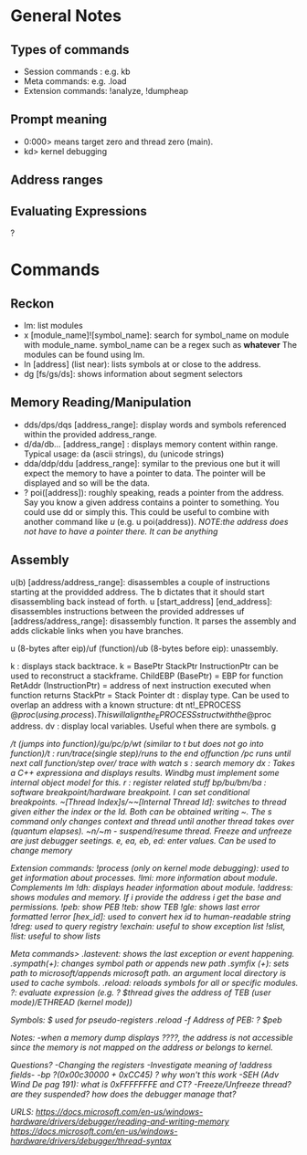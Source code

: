 # General Notes

## Types of commands

* Session commands : e.g. kb
* Meta commands: e.g. .load
* Extension commands: !analyze, !dumpheap

## Prompt meaning

* 0:000> means target zero and thread zero (main).
* kd> kernel debugging

## Address ranges

## Evaluating Expressions
?

# Commands

## Reckon
* lm: list modules
* x [module_name]![symbol_name]: search for symbol_name on module with module_name. symbol_name can be a regex such as **whatever** The modules can be found using lm.  
* ln [address] (list near): lists symbols at or close to the address.  
* dg [fs/gs/ds]: shows information about segment selectors

## Memory Reading/Manipulation
* dds/dps/dqs [address_range]: display words and symbols referenced within the provided address_range.
* d/da/db... [address_range] : displays memory content within range. Typical usage: da (ascii strings), du (unicode strings) 
* dda/ddp/ddu [address_range]: symilar to the previous one but it will expect the memory to have a pointer to data. The pointer will be displayed and so will be the data.
* ? poi([address]): roughly speaking, reads a pointer from the address. Say you know a given address contains a pointer to something. You could use dd or simply this. This could be useful to combine with another command like *u* (e.g. u poi(address)). *NOTE:the address does not have to have a pointer there. It can be anything* 

## Assembly
u(b) [address/address_range]: disassembles a couple of instructions starting at the providded address. The b dictates that it should start disassembling back instead of forth.
u [start_address] [end_address]: disassembles instructions between the provided addresses
uf [address/address_range]: disassembly function. It parses the assembly and adds clickable links when you have branches. 


u (8-bytes after eip)/uf (function)/ub (8-bytes before eip): unassembly. 

k : displays stack backtrace. k = BasePtr StackPtr InstructionPtr can be used to reconstruct a stackframe.
ChildEBP (BasePtr) = EBP for function
RetAddr (InstructionPtr) = address of next instruction executed when function returns
StackPtr = Stack Pointer
dt : display type. Can be used to overlap an address with a known structure: dt nt!_EPROCESS @$proc (using .process). This will align the _EPROCESS struct with the @$proc address.
dv : display local variables. Useful when there are symbols.
g <address>/t (jumps into function)/gu/pc/p/wt (similar to t but does not go into function)/t : run/trace(single step)/runs to the end offunction /pc runs until next call function/step over/ trace with watch
s : search memory
dx : Takes a C++ expressiona and displays results. Windbg must implement some internal object model for this.
r : register related stuff
bp/bu/bm/ba : software breakpoint/hardware breakpoint. I can set conditional breakpoints.
~[Thread Index]s/~~[Internal Thread Id]: switches to thread given either the index or the Id. Both can be obtained writing ~. The s command only changes context and thread until another thread takes over (quantum elapses).
~<tid>n/~<tid>m - suspend/resume thread. Freeze and unfreeze are just debugger seetings. 
e, ea, eb, ed: enter values. Can be used to change memory

Extension commands:
!process (only on kernel mode debugging): used to get information about processes. 
!lmi: more information about module. Complements lm
!dh: displays header information about module.
!address: shows modules and memory. If i provide the address i get the base and permissions.
!peb: show PEB
!teb: show TEB
!gle: shows last error formatted
!error [hex_id]: used to convert hex id to human-readable string
!dreg: used to query registry
!exchain: useful to show exception list
!slist, !list: useful to show lists


Meta commands>
.lastevent: shows the last exception or event happening.
.sympath(+): changes symbol path or appends new path
.symfix <directory> (+): sets path to microsoft/appends microsoft path. an argument local directory is used to cache symbols.
.reload: reloads symbols for all or specific modules.
?: evaluate expression (e.g. ? $thread gives the address of TEB (user mode)/ETHREAD (kernel mode))


Symbols:
$ used for pseudo-registers
.reload -f
Address of PEB: ? $peb

Notes:
-when a memory dump displays ????, the address is not accessible since the memory is not mapped on the address or belongs to kernel.


Questions?
-Changing the registers
-Investigate meaning of !address fields-
-bp ?(0x00c30000 + 0xCC45) ? why won't this work
-SEH (Adv Wind De pag 191): what is 0xFFFFFFFE and CT?
-Freeze/Unfreeze thread? are they suspended? how does the debugger manage that?

URLS:
https://docs.microsoft.com/en-us/windows-hardware/drivers/debugger/reading-and-writing-memory
https://docs.microsoft.com/en-us/windows-hardware/drivers/debugger/thread-syntax
